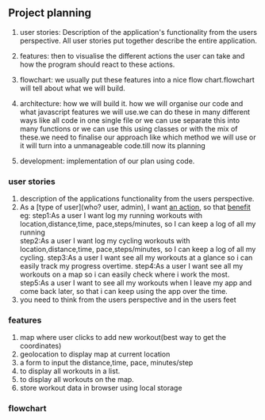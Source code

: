 ## Project planning

1. user stories: Description of the application's functionality from the users perspective. All user stories put together describe the entire application.

2. features: then to visualise the different actions the user can take and how the program should react to these actions.

3. flowchart: we usually put these features into a nice flow chart.flowchart will tell about what we will build.

4. architecture: how we will build it. how we will organise our code and what javascript features we will use.we can do these in many different ways like all code in one single file or we can use separate this into many functions or we can use this using classes or with the mix of these.we need to finalise our approach like which method we will use or it will turn into a unmanageable code.till now its planning

5. development: implementation of our plan using code.

### user stories

1. description of the applications functionality from the users perspective.
2. As a [type of user](who? user, admin), I want [an action](what), so that [benefit](why)
   eg: step1:As a user I want log my running workouts with location,distance,time, pace,steps/minutes, so I can keep a log of all my running  
    step2:As a user I want log my cycling workouts with location,distance,time, pace,steps/minutes, so I can keep a log of all my cycling.
   step3:As a user I want see all my workouts at a glance so i can easily track my progress overtime.
   step4:As a user I want see all my workouts on a map so i can easily check where i work the most.
   step5:As a user I want to see all my workouts when I leave my app and come back later, so that i can keep using the app over the time.
3. you need to think from the users perspective and in the users feet

### features

1. map where user clicks to add new workout(best way to get the coordinates)
2. geolocation to display map at current location
3. a form to input the distance,time, pace, minutes/step
4. to display all workouts in a list.
5. to display all workouts on the map.
6. store workout data in browser using local storage

### flowchart
